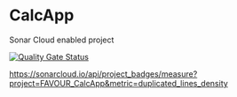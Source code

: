 # CalcApp
Sonar Cloud enabled project 

[![Quality Gate Status](https://sonarcloud.io/api/project_badges/measure?project=FAVOUR_CalcApp&metric=alert_status)](https://sonarcloud.io/summary/new_code?id=FAVOUR_CalcApp)

https://sonarcloud.io/api/project_badges/measure?project=FAVOUR_CalcApp&metric=duplicated_lines_density

